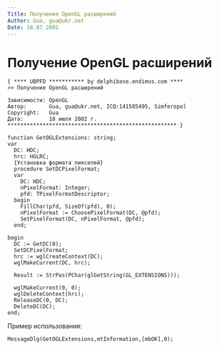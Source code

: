 ```yaml
---
Title: Получение OpenGL расширений
Author: Gua, gua@ukr.net
Date: 18.07.2002
---
```



Получение OpenGL расширений
===========================


    { **** UBPFD *********** by delphibase.endimus.com ****
    >> Получение OpenGL расширений
     
    Зависимости: OpenGL
    Автор:       Gua, gua@ukr.net, ICQ:141585495, Simferopol
    Copyright:   Gua
    Дата:        18 июля 2002 г.
    ***************************************************** }
     
    function GetOGLExtensions: string;
    var
      DC: HDC;
      hrc: HGLRC;
      {Установка формата пикселей}
      procedure SetDCPixelFormat;
      var
        DC: HDC;
        nPixelFormat: Integer;
        pfd: TPixelFormatDescriptor;
      begin
        FillChar(pfd, SizeOf(pfd), 0);
        nPixelFormat := ChoosePixelFormat(DC, @pfd);
        SetPixelFormat(DC, nPixelFormat, @pfd);
      end;
     
    begin
      DC := GetDC(0);
      SetDCPixelFormat;
      hrc := wglCreateContext(DC);
      wglMakeCurrent(DC, hrc);
     
      Result := StrPas(PChar(glGetString(GL_EXTENSIONS)));
     
      wglMakeCurrent(0, 0);
      wglDeleteContext(hrc);
      ReleaseDC(0, DC);
      DeleteDC(DC);
    end;

Пример использования:

    MessageDlg(GetOGLExtensions,mtInformation,[mbOK],0); 
